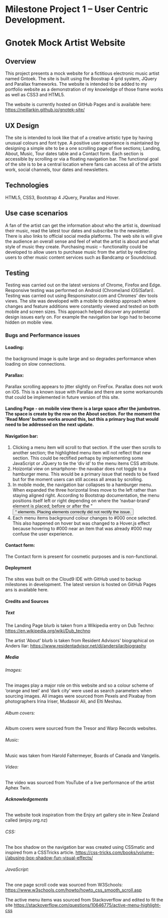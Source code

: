 # Milestone Project 1 – User Centric Development.
# Gnotek Mock Artist Website

## Overview
This project presents a mock website for a fictitious electronic music artist named Gntoek. 
The site is built using the Boostrap 4 grid system, JQuery and Parallax frameworks. 
The website is intended to be added to my portfolio website as a demonstration of my knowledge of those frame works as well as CSS3 and HTML5.

The website is currently hosted on GitHub Pages and is available here: https://neillarkin.github.io/gnotek-site/

## UX Design
The site is intended to look like that of a creative artistic type by having unusual colours and font type. 
A positive user experience is maintained by designing a simple site to be a one scrolling page of five sections; Landing, About, Music, Tour dates table and a Contact form. 
Each section is accessible by scrolling or via a floating navigation bar. The functional goal of the site is to be a central location where fans can access all of the artists work, social channels, tour dates and newsletters.

## Technologies
HTML5, CSS3, Bootstrap 4 JQuery, Parallax and Hover.

## Use case scenarios
A fan of the artist can get the information about who the artist is, download their music, read the latest tour dates and subscribe to the newsletter. 
There is also links to official social media platforms. The web site is will give the audience an overall sense and feel of what the artist is about and what style of music they create.
Purchasing music – functionality could be developed to allow users to purchase music from the artist by redirecting users to other music content services such as Bandcamp or Soundcloud.

## Testing
Testing was carried out on the latest versions of Chrome, Firefox and Edge. Responsive testing was performed on Android (Chrome)and iOS(Safari).
Testing was carried out using Responsinator.com and Chromes' dev tools views.
The site was developed with a mobile to desktop approach where changes and feature additions were  constantly viewed and tested on both mobile and screen sizes. This approach helped discover any potential design issues early on. 
For example the navigation bar logo had to become hidden on mobile view.

### Bugs and  Performance issues
#### Loading:
the background image is quite large and so degrades performance when loading on slow connections.
#### Parallax:
Parallax scrolling appears to jitter slightly on FireFox. Parallax does not work on iOS. This is a known issue with Parallax and there are some workarounds that could be implemented in future version of this site.

#### Landing Page - on mobile view there is a large space after the jumbotron. The space is create by the row on the About section. For the moment the 'Read More' button works around this, but this a primary bug  that would need to be addressed on the next update.


#### Navigation bar:
1) Clicking a menu item will scroll to that section. If the user then scrolls to another section; the highlighted menu item will not reflect that new section. This could be rectified perhaps by implementing some JavaScript or JQuery to tie the ‘div id’ to the menu items CSS attribute.
2) Hoizontal view on smartphone- the navabar does not toggle to a hamburger menu. This would be a primary issue that needs to be fixed but for the moment users can still access all areas by scrolling.
3) In mobile mode, the navigation bar collapses to a hamburger menu. When expanded the   three horizontal lines move to the left rather than staying aligned right. According to Bootstrap documentation, the menu positions itself left or right depending on where the ‘navbar-brand’  element is placed;  before or after the "<button>" elements. Placing elements correctly did not rectify the issue.
4) Each menu items background colour changes to #000 once selected. This also happened on hover but was changed to a Hover.js effect because hovering to #000 near an item that was already #000 may confuse the user experience.


#### Contact form:
The Contact form is present for cosmetic purposes and is non-functional.

#### Deployment
The sites was built on the Cloud9 IDE with GitHub used to backup milestones in development. The latest version is hosted on GitHub Pages ans is available here.

#### Credits and Sources

##### Text
The Landing Page blurb is taken from a Wikipedia entry on Dub Techno:
https://en.wikipedia.org/wiki/Dub_techno

The artist 'About' blurb is taken from Resident Advisors' biographical on Anders Ilar:
https://www.residentadvisor.net/dj/andersilar/biography

##### Media
###### Images:
The images play a major role on this website and so a colour scheme of ‘orange and teel’  and ‘dark city’ were used as search parameters when sourcing images. All images were sourced from Pexels and Pixabay from photographers Irina Iriser, Mudassir Ali, and Elti Meshau. 

###### Album covers:
Album covers were sourced from the Tresor and Warp Records websites.

###### Music:
Music was taken from Harold Faltermeyer, Boards of Canada and Vangelis.

###### Video:
The video was sourced from YouTube of a live performance of the artist Aphex Twin.

##### Acknowledgements
######
The website took inspiration from the Enjoy art gallery site in New Zealand called (enjoy.org.nz)
###### CSS:
The box shadow on the navigation bar was created using CSSmatic and inspired from a CSSTricks article. https://css-tricks.com/books/volume-i/abusing-box-shadow-fun-visual-effects/ 


###### JavaScript:
The one page scroll code was sourced from W3Schools: https://www.w3schools.com/howto/howto_css_smooth_scroll.asp

The active menu items was sourced from Stackoverflow and edited to fit the site
https://stackoverflow.com/questions/10646775/active-menu-highlight-css 

